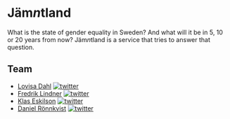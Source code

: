 # Jäm*n*tland

What is the state of gender equality in Sweden? And what will it be in 5, 10 or
20 years from now? Jäm*n*tland is a service that tries to answer that question.

## Team

* [Lovisa Dahl](https://github.com/lovis) [![twitter](https://g.twimg.com/twitter-bird-16x16.png)](https://twitter.com/indiefarmor)
* [Fredrik Lindner](https://github.com/fredlb) [![twitter](https://g.twimg.com/twitter-bird-16x16.png)](https://twitter.com/prayforbacon)
* [Klas Eskilson](https://github.com/klaseskilson) [![twitter](https://g.twimg.com/twitter-bird-16x16.png)](https://twitter.com/Eskilicious)
* [Daniel Rönnkvist](https://github.com/danielronnkvist) [![twitter](https://g.twimg.com/twitter-bird-16x16.png)](https://twitter.com/trevligheten)
